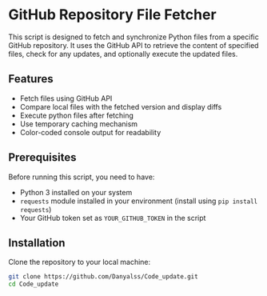 # GitHub Repository File Fetcher

This script is designed to fetch and synchronize Python files from a specific GitHub repository. 
It uses the GitHub API to retrieve the content of specified files, check for any updates, 
and optionally execute the updated files.

## Features

- Fetch files using GitHub API
- Compare local files with the fetched version and display diffs
- Execute python files after fetching
- Use temporary caching mechanism
- Color-coded console output for readability

## Prerequisites

Before running this script, you need to have:

- Python 3 installed on your system
- `requests` module installed in your environment (install using `pip install requests`)
- Your GitHub token set as `YOUR_GITHUB_TOKEN` in the script

## Installation

Clone the repository to your local machine:

```bash
git clone https://github.com/Danyalss/Code_update.git
cd Code_update